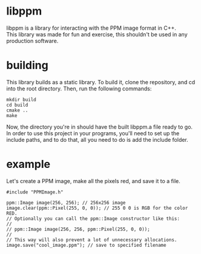 # libppm
libppm is a library for interacting with the PPM image format in C++.  
This library was made for fun and exercise, this shouldn't be used in any production software.
# building
This library builds as a static library. To build it, clone the repository, and cd into the root directory. Then, run the following commands:

    mkdir build
	cd build
	cmake ..
	make

Now, the directory you're in should have the built libppm.a file ready to go.  
In order to use this project in your programs, you'll need to set up the include paths, and to do that, all you need to do is add the include folder.

# example

Let's create a PPM image, make all the pixels red, and save it to a file.

    #include "PPMImage.h"

	ppm::Image image(256, 256); // 256x256 image
	image.clear(ppm::Pixel(255, 0, 0)); // 255 0 0 is RGB for the color RED.
    // Optionally you can call the ppm::Image constructor like this:
    //
    // ppm::Image image(256, 256, ppm::Pixel(255, 0, 0));
    //
    // This way will also prevent a lot of unnecessary allocations.
	image.save("cool_image.ppm"); // save to specified filename
